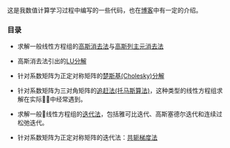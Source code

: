 这是我数值计算学习过程中编写的一些代码，也在[博客](https://love-chrissie.github.io/)中有一定的介绍。

### 目录

- 求解一般线性方程组的[高斯消去法](gelim.c)与[高斯列主元消去法](gcpelim.py)

- 高斯消去法引出的[LU分解](LU.py)

- 针对系数矩阵为正定对称矩阵的[楚斯基(Cholesky)分解](chollt.py)

- 针对系数矩阵为三对角矩阵的[追赶法(托马斯算法)](thomas.py)，这种类型的线性方程组求解在实际中经常遇到。

- 求解一般线性方程组的[迭代法](迭代法/iterativeMethod.cpp)，包括雅可比迭代、高斯塞德尔迭代和连续过松弛迭代。

- 针对系数矩阵为正定对称矩阵的迭代法：[共轭梯度法](迭代法/ConjugateGradient.py)
